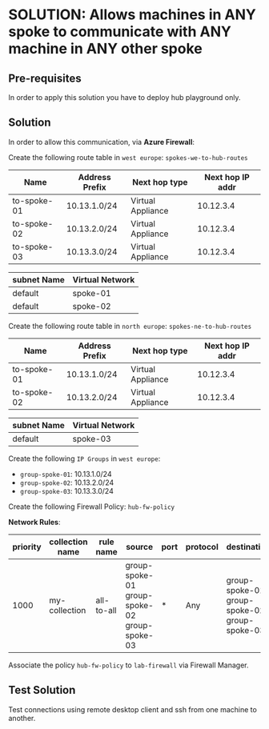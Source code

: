 # SOLUTION: Allows machines in ANY spoke to communicate with ANY machine in ANY other spoke

## Pre-requisites

In order to apply this solution you have to deploy hub playground only.

## Solution
In order to allow this communication, via **Azure Firewall**:

Create the following route table in `west europe`: `spokes-we-to-hub-routes`

| Name | Address Prefix | Next hop type | Next hop IP addr |
|---|---|---|---|
| to-spoke-01 | 10.13.1.0/24 | Virtual Appliance | 10.12.3.4 |
| to-spoke-02 | 10.13.2.0/24 | Virtual Appliance | 10.12.3.4 |
| to-spoke-03 | 10.13.3.0/24 | Virtual Appliance | 10.12.3.4 |


| subnet Name | Virtual Network |
|---|---|
| default | spoke-01 |
| default | spoke-02 |

Create the following route table in `north europe`: `spokes-ne-to-hub-routes`

| Name | Address Prefix | Next hop type | Next hop IP addr |
|---|---|---|---|
| to-spoke-01 | 10.13.1.0/24 | Virtual Appliance | 10.12.3.4 |
| to-spoke-02 | 10.13.2.0/24 | Virtual Appliance | 10.12.3.4 |

| subnet Name | Virtual Network |
|---|---|
| default | spoke-03 |

Create the following `IP Groups` in `west europe`:
* `group-spoke-01`: 10.13.1.0/24
* `group-spoke-02`: 10.13.2.0/24
* `group-spoke-03`: 10.13.3.0/24

Create the following Firewall Policy: `hub-fw-policy`

**Network Rules**:

| priority | collection name | rule name | source | port | protocol | destination | Action |
|---|---|---|---|---|---|---|---|
| 1000 | my-collection | all-to-all | group-spoke-01<br> group-spoke-02<br> group-spoke-03 | * | Any | group-spoke-01<br> group-spoke-02<br> group-spoke-03 | Allow |

Associate the policy `hub-fw-policy` to `lab-firewall` via Firewall Manager.

## Test Solution
Test connections using remote desktop client and ssh from one machine to another.